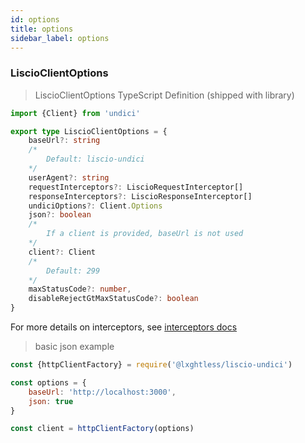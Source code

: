 ```yaml
---
id: options
title: options
sidebar_label: options
---
```


### LiscioClientOptions

> LiscioClientOptions TypeScript Definition (shipped with library)

```typescript
import {Client} from 'undici'

export type LiscioClientOptions = {
	baseUrl?: string
	/*
		Default: liscio-undici
	*/
	userAgent?: string
	requestInterceptors?: LiscioRequestInterceptor[]
	responseInterceptors?: LiscioResponseInterceptor[]
	undiciOptions?: Client.Options
	json?: boolean
	/*
		If a client is provided, baseUrl is not used
	*/
	client?: Client
	/*
		Default: 299
	*/
	maxStatusCode?: number,
	disableRejectGtMaxStatusCode?: boolean
}
```

For more details on interceptors, see [interceptors docs](interceptors)

> basic json example

```javascript
const {httpClientFactory} = require('@lxghtless/liscio-undici')

const options = {
	baseUrl: 'http://localhost:3000',
	json: true
}

const client = httpClientFactory(options)
```
